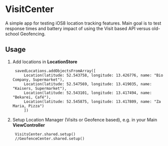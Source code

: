 VisitCenter
===========

A simple app for testing iOS8 location tracking features. Main goal is to test response times and battery impact of using the Visit based API versus old-school Geofencing.

## Usage

1. Add locations in **LocationStore**

        savedLocations.addObjectsFromArray([
            Location(latitude: 52.543758, longitude: 13.426776, name: "Bio Company, Supermarket"),
            Location(latitude: 52.547569, longitude: 13.419035, name: "Kaisers, Supermarket"),
            Location(latitude: 52.543101, longitude: 13.417494, name: "Bekarei, Café"),
            Location(latitude: 52.545875, longitude: 13.417809, name: "Za Maria, Pizza")
            ])

2. Setup Location Manager (Visits or Geofence based), e.g. in your Main **ViewController**

        VisitsCenter.shared.setup()
        //GeofenceCenter.shared.setup()
